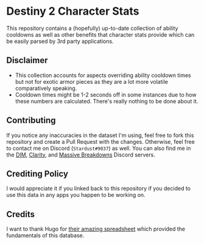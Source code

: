 # Destiny 2 Character Stats
This repository contains a (hopefully) up-to-date collection of ability cooldowns as well as other benefits that character stats provide which can be easily parsed by 3rd party applications.

## Disclaimer
- This collection accounts for aspects overriding ability cooldown times but not for exotic armor pieces as they are a lot more volatile comparatively speaking.
- Cooldown times might be 1-2 seconds off in some instances due to how these numbers are calculated. There's really nothing to be done about it.

## Contributing
If you notice any inaccuracies in the dataset I'm using, feel free to fork this repository and create a Pull Request with the changes.
Otherwise, feel free to contact me on Discord (`Stardust#9037`) as well. You can also find me in the [DIM](https://discordapp.com/invite/UK2GWC7), [Clarity](https://d2clarity.page.link/discord), and [Massive Breakdowns](https://discord.gg/TheyfeQ) Discord servers.

## Crediting Policy
I would appreciate it if you linked back to this repository if you decided to use this data in any apps you happen to be working on.

## Credits
I want to thank Hugo for [their amazing spreadsheet](https://docs.google.com/spreadsheets/d/1LgOPdcdEmRvDxFq1ZgJkR9-U6KMsTvYTUSJgkqsLIqs/) which provided the fundamentals of this database.
